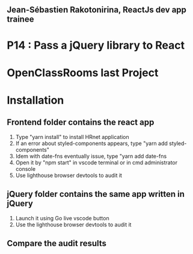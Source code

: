 ## Jean-Sébastien Rakotonirina, ReactJs dev app trainee

# P14 : Pass a jQuery library to React

# OpenClassRooms last Project


# Installation

## Frontend folder contains the react app

1. Type "yarn install" to install HRnet application
2. If an error about styled-components appears, type "yarn add styled-components"
3. Idem with date-fns eventually issue, type "yarn add date-fns
4. Open it by "npm start" in vscode terminal or in cmd administrator console
5. Use lighthouse browser devtools to audit it

## jQuery folder contains the same app written in jQuery

1. Launch it using Go live vscode button
2. Use the lighthouse browser devtools to audit it

## Compare the audit results
